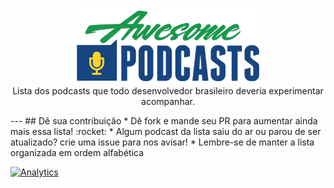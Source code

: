 <p align="center">
  <a href="http://ogilvieira.github.io/awesome-podcasts-br" target="_blank">
    <img src="https://raw.githubusercontent.com/ogilvieira/awesome-podcasts-br/2.0.0/brand_files/brand_medium.png" alt="Awesome Podcasts BR">
    </a>
    <br>
    Lista dos podcasts que todo desenvolvedor brasileiro deveria experimentar acompanhar. 
  </p>
---
## Dê sua contribuição
* Dê fork e mande seu PR para aumentar ainda mais essa lista! :rocket:
* Algum podcast da lista saiu do ar ou parou de ser atualizado? crie uma issue para nos avisar!
* Lembre-se de manter a lista organizada em ordem alfabética

[![Analytics](https://ga-beacon.appspot.com/UA-67879079-1/ogilvieira/dev-podcast-list-brazil)](https://github.com/ogilvieira/dev-podcast-list-brazil)
